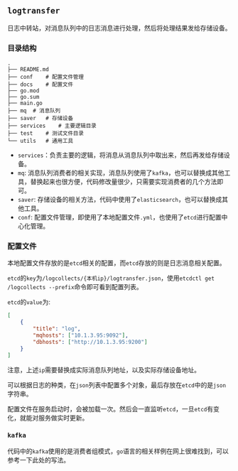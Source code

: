 ## `logtransfer`

日志中转站，对消息队列中的日志消息进行处理，然后将处理结果发给存储设备。

### 目录结构

```shell
.
├── README.md      
├── conf    # 配置文件管理
├── docs    # 配置文件
├── go.mod
├── go.sum
├── main.go  
├── mq  # 消息队列
├── saver   # 存储设备
├── services    # 主要逻辑目录
├── test    # 测试文件目录
└── utils   # 通用工具
```

- `services`：负责主要的逻辑，将消息从消息队列中取出来，然后再发给存储设备。
- `mq`: 消息队列消费者的相关实现，消息队列使用了`kafka`，也可以替换成其他工具，替换起来也很方便，代码修改量很少，只需要实现消费者的几个方法即可。
- `saver`: 存储设备的相关方法，代码中使用了`elasticsearch`，也可以替换成其他工具。
- `conf`: 配置文件管理，即使用了本地配置文件`.yml`，也使用了`etcd`进行配置中心化管理。

### 配置文件

本地配置文件存放的是`etcd`相关的配置，而`etcd`存放的则是日志消息相关配置。

`etcd`的`key`为`/logcollects/{本机ip}/logtransfer.json`，使用`etcdctl get /logcollects --prefix`命令即可看到配置列表。

`etcd`的`value`为:

```json
[
    {
        "title": "log",
        "mqhosts": ["10.1.3.95:9092"],
        "dbhosts": ["http://10.1.3.95:9200"]
    }
]
```

注意，上述`ip`需要替换成实际消息队列地址，以及实际存储设备地址。

可以根据日志的种类，在`json`列表中配置多个对象，最后存放在`etcd`中的是`json`字符串。

配置文件在服务启动时，会被加载一次。然后会一直监听`etcd`，一旦`etcd`有变化，就能对服务做实时更新。

### `kafka`

代码中的`kafka`使用的是消费者组模式，`go`语言的相关样例在网上很难找到，可以参考一下此处的写法。